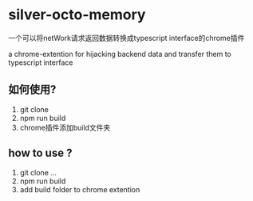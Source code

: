# silver-octo-memory

一个可以将netWork请求返回数据转换成typescript interface的chrome插件

a chrome-extention for hijacking backend data and transfer them to  typescript interface

## 如何使用?
1. git clone
2. npm run build
3. chrome插件添加build文件夹

## how to use ? 
1. git clone ...
2. npm run build
3. add build folder to chrome extention

